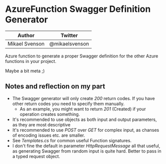 # AzureFunction Swagger Definition Generator
| Author | Twitter
--- | ---
| Mikael Svenson | @mikaelsvenson



Azure function to generate a proper Swagger definition for the other Azure functions in your project.

Maybe a bit meta ;)

## Notes and reflection on my part
* The Swagger generator will only create _200_ return codes. If you have other return codes you need to specify them manually.
    * As an example, you might want to return _201_ (Created) if your operation creates something.
* It's recommended to use objects as both input and output parameters, as they are most descriptive
* It's recommended to use _POST_ over _GET_ for complex input, as chanses of encoding issues etc. are smaller.
* See _Templates.cs_ for common useful Function signatures.
* I don't fine the default in parameter _HttpRequestMessage_ all that useful, as generating Swagger from random input is quite hard. Better to pass in a typed request object.

